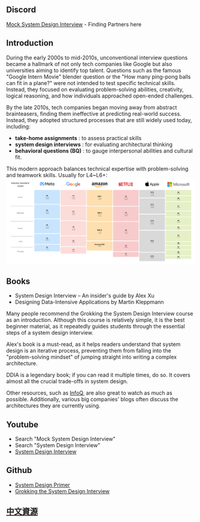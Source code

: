 ## Discord
[Mock System Design Interview](https://discord.gg/WHjarsrCvK) - Finding Partners here

## Introduction

During the early 2000s to mid-2010s, unconventional interview questions became a hallmark of not only tech companies like Google but also universities aiming to identify top talent. Questions such as the famous "Google Intern Movie" blender question or the "How many ping-pong balls can fit in a plane?" were not intended to test specific technical skills. Instead, they focused on evaluating problem-solving abilities, creativity, logical reasoning, and how individuals approached open-ended challenges.

By the late 2010s, tech companies began moving away from abstract brainteasers, finding them ineffective at predicting real-world success. Instead, they adopted structured processes that are still widely used today, including:
* **take-home assignments** : to assess practical skills 
* **system design interviews** : for evaluating architectural thinking
* **behavioral questions (BQ)** : to gauge interpersonal abilities and cultural fit.

This modern approach balances technical expertise with problem-solving and teamwork skills. Usually for L4~L6+: ![](./faang-leveling.webp)

## Books

* System Design Interview – An insider's guide by Alex Xu 
* Designing Data-Intensive Applications by Martin Kleppmann 

Many people recommend the Grokking the System Design Interview course as an introduction. Although this course is relatively simple, it is the best beginner material, as it repeatedly guides students through the essential steps of a system design interview.

Alex's book is a must-read, as it helps readers understand that system design is an iterative process, preventing them from falling into the "problem-solving mindset" of jumping straight into writing a complex architecture.

DDIA is a legendary book; if you can read it multiple times, do so. It covers almost all the crucial trade-offs in system design.

Other resources, such as [InfoQ](https://www.youtube.com/@infoq), are also great to watch as much as possible. Additionally, various big companies' blogs often discuss the architectures they are currently using.

## Youtube 
* Search "Mock System Design Interview"
* Search "System Design Interview"
* [System Design Interview](https://www.youtube.com/@SystemDesignInterview/videos)

## Github
* [System Design Primer](https://github.com/donnemartin/system-design-primer)
* [Grokking the System Design Interview](https://github.com/sharanyaa/grok_sdi_educative)

## [中文資源](/zh/)
